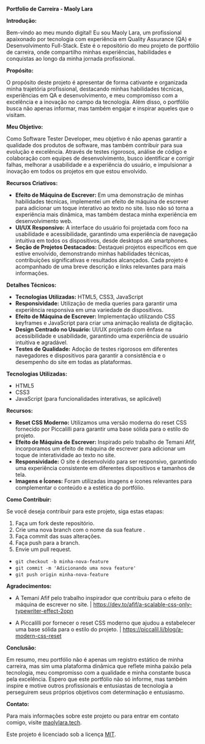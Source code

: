 **Portfolio de Carreira - Maoly Lara**

**Introdução:**

Bem-vindo ao meu mundo digital! Eu sou Maoly Lara, um profissional apaixonado por tecnologia com experiência em Quality Assurance (QA) e Desenvolvimento Full-Stack. Este é o repositório do meu projeto de portfólio de carreira, onde compartilho minhas experiências, habilidades e conquistas ao longo da minha jornada profissional.

**Propósito:**

O propósito deste projeto é apresentar de forma cativante e organizada minha trajetória profissional, destacando minhas habilidades técnicas, experiências em QA e desenvolvimento, e meu compromisso com a excelência e a inovação no campo da tecnologia. Além disso, o portfólio busca não apenas informar, mas também engajar e inspirar aqueles que o visitam.

**Meu Objetivo:**

Como Software Tester Developer, meu objetivo é não apenas garantir a qualidade dos produtos de software, mas também contribuir para sua evolução e excelência. Através de testes rigorosos, análise de código e colaboração com equipes de desenvolvimento, busco identificar e corrigir falhas, melhorar a usabilidade e a experiência do usuário, e impulsionar a inovação em todos os projetos em que estou envolvido.

**Recursos Criativos:**

- **Efeito de Máquina de Escrever:** Em uma demonstração de minhas habilidades técnicas, implementei um efeito de máquina de escrever para adicionar um toque interativo ao texto no site. Isso não só torna a experiência mais dinâmica, mas também destaca minha experiência em desenvolvimento web.
- **UI/UX Responsivo:** A interface do usuário foi projetada com foco na usabilidade e acessibilidade, garantindo uma experiência de navegação intuitiva em todos os dispositivos, desde desktops até smartphones.
- **Seção de Projetos Destacados:** Destaquei projetos específicos em que estive envolvido, demonstrando minhas habilidades técnicas, contribuições significativas e resultados alcançados. Cada projeto é acompanhado de uma breve descrição e links relevantes para mais informações.

**Detalhes Técnicos:**

- **Tecnologias Utilizadas:** HTML5, CSS3, JavaScript
- **Responsividade:** Utilização de media queries para garantir uma experiência responsiva em uma variedade de dispositivos.
- **Efeito de Máquina de Escrever:** Implementação utilizando CSS keyframes e JavaScript para criar uma animação realista de digitação.
- **Design Centrado no Usuário:** UI/UX projetado com ênfase na acessibilidade e usabilidade, garantindo uma experiência de usuário intuitiva e agradável.
- **Testes de Qualidade:** Adoção de testes rigorosos em diferentes navegadores e dispositivos para garantir a consistência e o desempenho do site em todas as plataformas.

**Tecnologias Utilizadas:**

- HTML5
- CSS3
- JavaScript (para funcionalidades interativas, se aplicável)

**Recursos:**

- **Reset CSS Moderno:** Utilizamos uma versão moderna do reset CSS fornecido por Piccalilli para garantir uma base sólida para o estilo do projeto.
- **Efeito de Máquina de Escrever:** Inspirado pelo trabalho de Temani Afif, incorporamos um efeito de máquina de escrever para adicionar um toque de interatividade ao texto no site.
- **Responsividade:** O site é desenvolvido para ser responsivo, garantindo uma experiência consistente em diferentes dispositivos e tamanhos de tela.
- **Imagens e Ícones:** Foram utilizadas imagens e ícones relevantes para complementar o conteúdo e a estética do portfólio.

**Como Contribuir:**

Se você deseja contribuir para este projeto, siga estas etapas:

1. Faça um fork deste repositório.
2. Crie uma nova branch com o nome da sua feature .
3. Faça commit das suas alterações. 
4. Faça push para a branch. 
5. Envie um pull request.

- `` git checkout -b minha-nova-feature ``
- `` git commit -m 'Adicionando uma nova feature' ``
- `` git push origin minha-nova-feature ``

**Agradecimentos:**

- A Temani Afif pelo trabalho inspirador que contribuiu para o efeito de máquina de escrever no site. | https://dev.to/afif/a-scalable-css-only-typewriter-effect-2opn 
 
- A Piccalilli por fornecer o reset CSS moderno que ajudou a estabelecer uma base sólida para o estilo do projeto. |  https://piccalil.li/blog/a-modern-css-reset  

**Conclusão:**

Em resumo, meu portfólio não é apenas um registro estático de minha carreira, mas sim uma plataforma dinâmica que reflete minha paixão pela tecnologia, meu compromisso com a qualidade e minha constante busca pela excelência. Espero que este portfólio não só informe, mas também inspire e motive outros profissionais e entusiastas de tecnologia a perseguirem seus próprios objetivos com determinação e entusiasmo.

**Contato:**

Para mais informações sobre este projeto ou para entrar em contato comigo, visite [maolylara.tech](https://maolylara.tech).

Este projeto é licenciado sob a licença [MIT](https://opensource.org/licenses/MIT).
